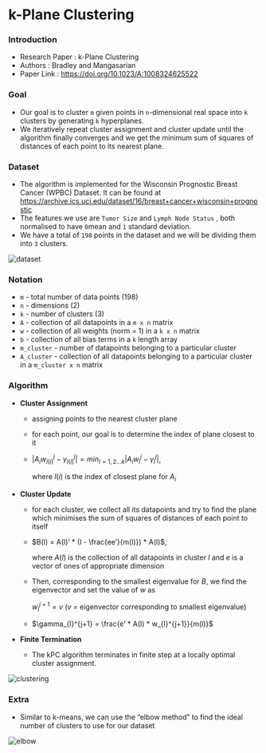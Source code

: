 # k-Plane Clustering

### Introduction

- Research Paper : k-Plane Clustering
- Authors : Bradley and Mangasarian
- Paper Link : https://doi.org/10.1023/A:1008324625522

### Goal

- Our goal is to cluster `m` given points in `n`-dimensional real space into `k` clusters by generating `k` hyperplanes.
- We iteratively repeat cluster assignment and cluster update until the algorithm finally converges and we get the minimum sum of squares of distances of each point to its nearest plane.

### Dataset

- The algorithm is implemented for the Wisconsin Prognostic Breast Cancer (WPBC) Dataset. It can be found at https://archive.ics.uci.edu/dataset/16/breast+cancer+wisconsin+prognostic
- The features we use are `Tumor Size` and `Lymph Node Status` , both normalised to have `0`mean and `1` standard deviation.
- We have a total of `198` points in the dataset and we will be dividing them into `3` clusters.

![dataset](https://github.com/tanish1729/k-Plane-Clustering/assets/92108099/a86c0213-4217-4d94-9b88-e1bf9dacad1a)


### Notation

- `m` - total number of data points (198)
- `n` - dimensions (2)
- `k` - number of clusters (3)
- `A` - collection of all datapoints in a `m x n` matrix
- `w` - collection of all weights (norm = 1) in a `k x n` matrix
- `b` - collection of all bias terms in a `k` length array
- `m_cluster` - number of datapoints belonging to a particular cluster
- `A_cluster` - collection of all datapoints belonging to a particular cluster in a `m_cluster x n` matrix

### Algorithm

- **Cluster Assignment**
    - assigning points to the nearest cluster plane
    - for each point, our goal is to determine the index of plane closest to it
    - $|A_{i}w^{j}_{l(i)} -\gamma_{l(i)}^{j}| = min_{l = 1,2…k}|A_{i}w^{j}_{l}-\gamma_{l}^{j}|$,
        
        where $l(i)$ is the index of closest plane for $A_i$
        
- **Cluster Update**
    - for each cluster, we collect all its datapoints and try to find the plane which minimises the sum of squares of distances of each point to itself
    - $B(l) = A(l)’ * (I - \frac{ee’}{m(l)}) * A(l)$,
        
        where $A(l)$ is the collection of all datapoints in cluster $l$ and $e$ is a vector of ones of appropriate dimension
        
    - Then, corresponding to the smallest eigenvalue for $B$, we find the eigenvector and set the value of $w$ as
        
        $w_{l}^{j+1} = v$      ($v$ = eigenvector corresponding to smallest eigenvalue)
        
    - $\gamma_{l}^{j+1} = \frac{e’ * A(l) * w_{l}^{j+1}}{m(l)}$
- ************************************Finite Termination************************************
    - The kPC algorithm terminates in finite step at a locally optimal cluster assignment.
    
![clustering](https://github.com/tanish1729/k-Plane-Clustering/assets/92108099/6cf26640-4758-4fa3-8215-8fe9bc553d5d)

### Extra

- Similar to k-means, we can use the “elbow method” to find the ideal number of clusters to use for our dataset
  
![elbow](https://github.com/tanish1729/k-Plane-Clustering/assets/92108099/2e40de34-3d85-459f-99f6-0b114711a5ad)
